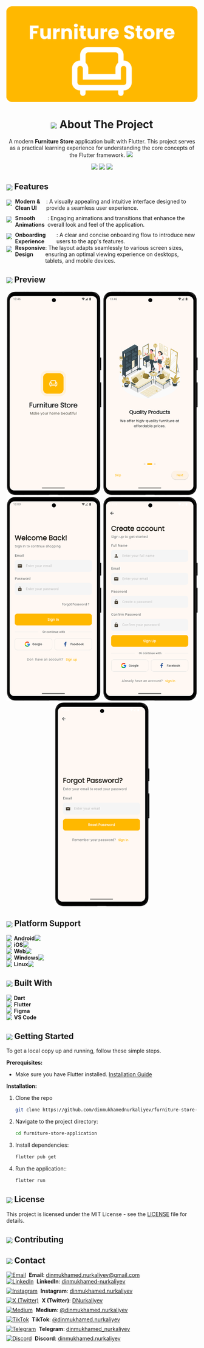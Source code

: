 
<div align="center">
  <img src="documentation/images/brand_banner.svg" width="800"/>

  <h1> <img align="center" src="https://em-content.zobj.net/source/animated-noto-color-emoji/427/pencil_270f-fe0f.gif" width="25"/>  About The Project </h1>

A modern **Furniture Store** application built with Flutter. This project serves as a practical learning experience for understanding the core concepts of the Flutter framework. 
    <img src="https://media1.giphy.com/media/UcMN5lbUI4b5sdTSLu/200.webp" width="40" style="margin-right: 5px;"/> 
  
</div>

  <div align="center">
    <img src="https://img.shields.io/github/license/dinmukhamednurkaliyev/furniture-store-application">
    <img src="https://img.shields.io/github/stars/dinmukhamednurkaliyev/furniture-store-application">
    <img src="https://img.shields.io/badge/Flutter-3.35%2B-blue">
  </div>


<h2> <img align="center" src="https://fonts.gstatic.com/s/e/notoemoji/latest/1f3af/512.webp" width="25"/> Features </h2>


<div style="display: flex; align-items: flex-start; margin-bottom: 10px;">
  <img src="https://cdn0.iconfinder.com/data/icons/social-messaging-ui-color-shapes/128/add-circle-green-512.png" width="15" style="margin-right: 8px; flex-shrink: 0; margin-top: 4px;"/>
    <strong>Modern & Clean UI</strong>: A visually appealing and intuitive interface designed to provide a seamless user experience.
</div>

<div style="display: flex; align-items: flex-start; margin-bottom: 10px;">
  <img src="https://cdn0.iconfinder.com/data/icons/social-messaging-ui-color-shapes/128/add-circle-green-512.png" width="15" style="margin-right: 8px; flex-shrink: 0; margin-top: 4px;"/>
    <strong>Smooth Animations</strong>: Engaging animations and transitions that enhance the overall look and feel of the application.
</div>

<div style="display: flex; align-items: flex-start;">
  <img src="https://cdn0.iconfinder.com/data/icons/social-messaging-ui-color-shapes/128/add-circle-green-512.png" width="15" style="margin-right: 8px; flex-shrink: 0; margin-top: 4px;"/>
    <strong>Onboarding Experience</strong>: A clear and concise onboarding flow to introduce new users to the app's features.
</div>

<div style="display: flex; align-items: flex-start;">
  <img src="https://cdn0.iconfinder.com/data/icons/social-messaging-ui-color-shapes/128/add-circle-green-512.png" width="15" style="margin-right: 8px; flex-shrink: 0; margin-top: 4px;"/>
    <strong>Responsive Design</strong>: The layout adapts seamlessly to various screen sizes, ensuring an optimal viewing experience on desktops, tablets, and mobile devices.
</div>


## <img align="center" src="https://fonts.gstatic.com/s/e/notoemoji/latest/2728/512.webp" width="25"/>  Preview

<p align="center">
  <img src="documentation/screenshots/splash-page-portrait.png" width="250"> 
  <img src="documentation/screenshots/on-boarding-page-portrait.png" width="250">
  <img src="documentation/screenshots/sign-in-page-portrait.png" width="250">
  <img src="documentation/screenshots/sign-up-page-portrait.png" width="250">
  <img src="documentation/screenshots/forgot-password-page-portrait.png" width="250">
</p>


<!-- <div align="center">
  <b>Animated User Flow</b><br>
  <img src="documentation/demo.gif" width="250"/>
</div> -->



<h2> <img align="center" src="https://em-content.zobj.net/source/animated-noto-color-emoji/427/gear_2699-fe0f.gif" width="25"/>  Platform Support </h2>

<div style="display: flex; align-items: center;">
    <img src="https://www.svgrepo.com/show/475631/android-color.svg" width="15" style="margin-right: 5px;"/> 
    <strong>Android</strong>
     <img src="https://cdn0.iconfinder.com/data/icons/small-n-flat/24/678134-sign-check-512.png" width="15" style="margin-right: 5px;"/> 
</div>
<div style="display: flex; align-items: center;">
    <img src="https://www.svgrepo.com/show/303125/apple-logo.svg" width="15" style="margin-right: 5px;"/> 
    <strong>iOS</strong>
     <img src="https://cdn0.iconfinder.com/data/icons/small-n-flat/24/678069-sign-error-1024.png" width="15" style="margin-right: 5px;"/> 
</div>
<div style="display: flex; align-items: center;">
    <img src="https://www.svgrepo.com/show/475640/chrome-color.svg" width="15" style="margin-right: 5px;"/> 
    <strong>Web</strong>
    <img src="https://cdn0.iconfinder.com/data/icons/small-n-flat/24/678069-sign-error-1024.png" width="15" style="margin-right: 5px;"/> 
</div>
<div style="display: flex; align-items: center;">
    <img src="https://www.svgrepo.com/show/382713/windows-applications.svg" width="15" style="margin-right: 5px;"/> 
    <strong>Windows</strong>
    <img src="https://cdn0.iconfinder.com/data/icons/small-n-flat/24/678069-sign-error-1024.png" width="15" style="margin-right: 5px;"/> 
</div>
<div style="display: flex; align-items: center;">
    <img src="https://www.svgrepo.com/show/354004/linux-tux.svg" width="15" style="margin-right: 5px;"/> 
    <strong>Linux</strong>
    <img src="https://cdn0.iconfinder.com/data/icons/small-n-flat/24/678069-sign-error-1024.png" width="15" style="margin-right: 5px;"/> 
</div>

<h2> <img align="center" src="https://fonts.gstatic.com/s/e/notoemoji/latest/26a1/512.webp" width="25"/> Built With </h2>
<div style="display: flex; align-items: center;">
  <img src="https://cdn.jsdelivr.net/gh/devicons/devicon/icons/dart/dart-original.svg" width="15" style="margin-right: 5px;"/>
  <strong>Dart</strong>
</div>
<div style="display: flex; align-items: center;">
  <img src="https://cdn.jsdelivr.net/gh/devicons/devicon/icons/flutter/flutter-original.svg" width="15" style="margin-right: 5px;"/>
  <strong>Flutter</strong>
</div>
<div style="display: flex; align-items: center;">
  <img src="https://cdn.jsdelivr.net/gh/devicons/devicon/icons/figma/figma-original.svg" width="15" style="margin-right: 5px;"/>
  <strong>Figma</strong>
</div>
<div style="display: flex; align-items: center;">
  <img src="https://www.svgrepo.com/show/452129/vs-code.svg" width="15" style="margin-right: 5px;"/>
  <strong>VS Code</strong>
</div>


<h2> <img align="center" src="https://fonts.gstatic.com/s/e/notoemoji/latest/1f680/512.webp" width="25"/> Getting Started </h2>

To get a local copy up and running, follow these simple steps.

**Prerequisites:**
* Make sure you have Flutter installed. [Installation Guide](https://docs.flutter.dev/get-started/install)

**Installation:**
1. Clone the repo
   ```sh
   git clone https://github.com/dinmukhamednurkaliyev/furniture-store-application.git
   ```

2. Navigate to the project directory:
    ```sh
    cd furniture-store-application
    ```

3. Install dependencies:
    ```sh
    flutter pub get
    ```

4. Run the application::
    ```sh
    flutter run
    ```

<h2> <img align="center" src="https://em-content.zobj.net/source/animated-noto-color-emoji/427/locked_1f512.gif" width="25"/>  License </h2>

This project is licensed under the MIT License - see the [LICENSE](LICENSE) file for details.


<h2> <img align="center" src="https://em-content.zobj.net/source/animated-noto-color-emoji/427/handshake_1f91d.gif" width="25"/>  Contributing </h2>

<h2> <img align="center" src="https://em-content.zobj.net/source/animated-noto-color-emoji/427/bell_1f514.gif" width="25"/>  Contact </h2>

<div style="display: flex; align-items: center;">
    <a href="https://mail.google.com/mail/?view=cm&fs=1&to=your.dinmukhamed.nurkaliyev@gmail.com" target="_blank"><img src="https://cdn0.iconfinder.com/data/icons/material-circle-apps/512/icon-email-material-design-512.png" alt="Email" width="20" style="margin-right: 8px;"/></a>
    <strong>Email</strong>:&#160;<a href="https://mail.google.com/mail/?view=cm&fs=1&to=your.dinmukhamed.nurkaliyev@gmail.com">dinmukhamed.nurkaliyev@gmail.com</a>
</div>
<div style="display: flex; align-items: center; margin-bottom: 8px;">
    <a href="https://www.linkedin.com/in/dinmukhamed-nurkaliyev-80b5a1326/" target="_blank"><img src="https://cdn3.iconfinder.com/data/icons/capsocial-round/500/linkedin-512.png" alt="LinkedIn" width="20" style="margin-right: 8px;"/></a>
    <strong>LinkedIn</strong>:&#160;<a href="https://www.linkedin.com/in/dinmukhamed-nurkaliyev-80b5a1326/">dinmukhamed-nurkaliyev</a>
</div>
<div style="display: flex; align-items: center; margin-bottom: 8px;">
    <a href="https://www.instagram.com/dinmukhamed.nurkaliyev/" target="_blank"><img src="https://cdn3.iconfinder.com/data/icons/2018-social-media-logotypes/1000/2018_social_media_popular_app_logo_instagram-512.png" alt="Instagram" width="20" style="margin-right: 8px;"/></a>
    <strong>Instagram</strong>:&#160;<a href="https://www.instagram.com/dinmukhamed.nurkaliyev/">dinmukhamed.nurkaliyev</a>
</div>
<div style="display: flex; align-items: center; margin-bottom: 8px;">
    <a href="https://x.com/DNurkaliyev" target="_blank"><img src="https://cdn3.iconfinder.com/data/icons/2018-social-media-logotypes/1000/2018_social_media_popular_app_logo_twitter-1024.png" alt="X (Twitter)" width="20" style="margin-right: 8px;"/></a>
    <strong>X (Twitter)</strong>:&#160;<a href="https://x.com/DNurkaliyev">DNurkaliyev</a>
</div>
<div style="display: flex; align-items: center; margin-bottom: 8px;">
    <a href="https://medium.com/@dinmukhamed.nurkaliyev" target="_blank"><img src="https://cdn0.iconfinder.com/data/icons/social-media-2092/100/social-62-512.png" alt="Medium" width="20" style="margin-right: 8px;"/></a>
    <strong>Medium</strong>:&#160;<a href="https://medium.com/@dinmukhamed.nurkaliyev">@dinmukhamed.nurkaliyev</a>
</div>
<div style="display: flex; align-items: center; margin-bottom: 8px;">
    <a href="https://www.tiktok.com/@dinmukhamed.nurkaliyev" target="_blank"><img src="https://cdn1.iconfinder.com/data/icons/popular-social-massmedia/120/tiktok-512.png" alt="TikTok" width="20" style="margin-right: 8px;"/></a>
    <strong>TikTok</strong>:&#160;<a href="https://www.tiktok.com/@dinmukhamed.nurkaliyev">@dinmukhamed.nurkaliyev</a>
</div>
<div style="display: flex; align-items: center; margin-bottom: 8px;">
    <a href="https://t.me/dinmukhamed_nurkaliyev" target="_blank"><img src="https://cdn3.iconfinder.com/data/icons/social-icons-33/512/Telegram-1024.png" alt="Telegram" width="20" style="margin-right: 8px;"/></a>
    <strong>Telegram</strong>:&#160;<a href="https://t.me/dinmukhamed_nurkaliyev">dinmukhamed_nurkaliyev</a>
</div>
<div style="display: flex; align-items: center;">
    <a href="https://discord.com/users/1300002143377428531" target="_blank"><img src="https://cdn0.iconfinder.com/data/icons/free-social-media-set/24/discord-512.png" alt="Discord" width="20" style="margin-right: 8px;"/></a>
    <strong>Discord</strong>:&#160;<a href="https://discord.com/users/1300002143377428531">dinmukhamed.nurkaliyev</a>
</div>



